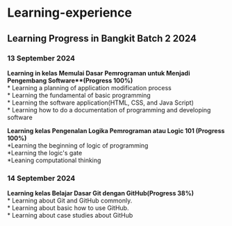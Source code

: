 # Learning-experience

<h2>Learning Progress in Bangkit Batch 2 2024</h2>
<h3>13 September 2024</h3>
<strong>Learning in kelas Memulai Dasar Pemrograman untuk Menjadi Pengembang Software**(Progress 100%)</strong><br>
  * Learning a planning of application modification process<br>
  * Learning the fundamental of basic programming<br>
  * Learning the software application(HTML, CSS, and Java Script)<br>
  * Learning how to do a documentation of programming and developing software<br>
  
<strong>Learning kelas Pengenalan Logika Pemrograman atau Logic 101 (Progress 100%)</strong><br>
  *Learning the beginning of logic of programming<br>
  *Learning the logic's gate<br>
  *Leaning computational thinking<br>

<h3>14 September 2024</h3>
<strong>Learning kelas Belajar Dasar Git dengan GitHub(Progress 38%)</strong><br>
  * Learning about Git and GitHub commonly.<br>
  * Learning about basic how to use GitHub.<br>
  * Learning about case studies about GitHub<br>

